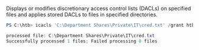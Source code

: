 Displays or modifies discretionary access control lists (DACLs) on specified files and applies stored DACLs to files in specified directories.

```powershell
PS C:\htb> icacls 'C:\Department Shares\Private\IT\cred.txt' /grant htb-student:F

processed file: C:\Department Shares\Private\IT\cred.txt
Successfully processed 1 files; Failed processing 0 files
```
